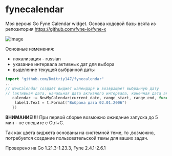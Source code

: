 # fynecalendar
Моя версия Go Fyne Calendar widget.
Основа кодовой базы взята из репозитория
https://github.com/fyne-io/fyne-x

![image](https://github.com/user-attachments/assets/9ce5fa21-3350-4c87-a8dc-90a36e56c462)


Основные изменения:
- локализация - russian
- указание интервала активных дат для выбора
- выделение текущей выбранной даты


```go
import "github.com/Dmitriy147/fynecalendar"
...
// NewCalendar создаёт виджет календаря и возвращает выбранную дату
// (активная дата, начальная дата активного интервала, конечная дата активного интервала)
   calendar := NewMyCalendar(current_date, range_start, range_end, func(t time.Time) {
	label1.Text = t.Format("Выбрана дата 02.01.2006")
   })
```

**ВНИМАНИЕ!!!**! При первой сборке возможно ожидание запуска до 5 мин - не спешите с Ctrl+C.

Так как цвета виджета основаны на системной теме, то ,возможно, потребуется создание пользовательской темы для ваших задач.

Проверено на Go 1.21.3-1.23.3, Fyne 2.4.1-2.6.1
